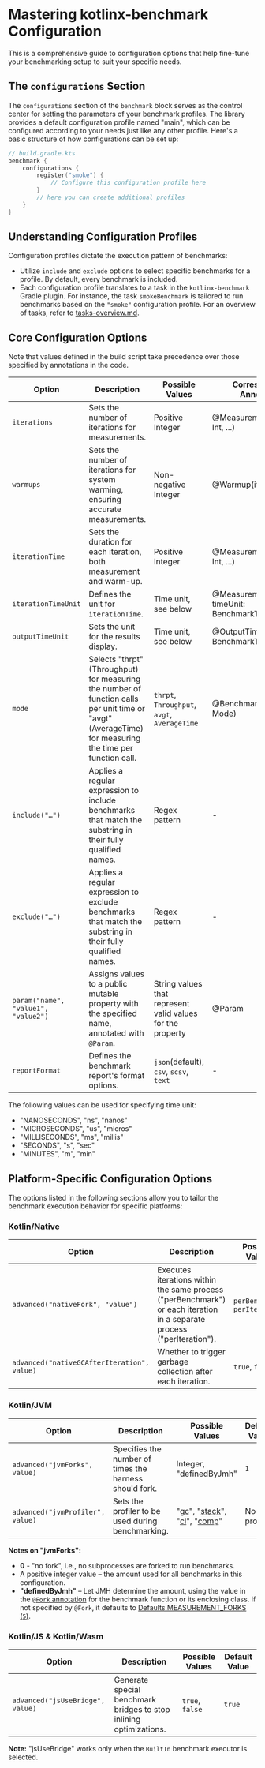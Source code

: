 # Mastering kotlinx-benchmark Configuration

This is a comprehensive guide to configuration options that help fine-tune your benchmarking setup to suit your specific needs.

## The `configurations` Section

The `configurations` section of the `benchmark` block serves as the control center for setting the parameters of your benchmark profiles. The library provides a default configuration profile named "main", which can be configured according to your needs just like any other profile. Here's a basic structure of how configurations can be set up:

```kotlin
// build.gradle.kts
benchmark {
    configurations {
        register("smoke") {
            // Configure this configuration profile here
        }
        // here you can create additional profiles
    }
}
```

## Understanding Configuration Profiles

Configuration profiles dictate the execution pattern of benchmarks:

- Utilize `include` and `exclude` options to select specific benchmarks for a profile. By default, every benchmark is included.
- Each configuration profile translates to a task in the `kotlinx-benchmark` Gradle plugin. For instance, the task `smokeBenchmark` is tailored to run benchmarks based on the `"smoke"` configuration profile. For an overview of tasks, refer to [tasks-overview.md](tasks-overview.md).

## Core Configuration Options

Note that values defined in the build script take precedence over those specified by annotations in the code.

| Option                              | Description                                                                                                                                             | Possible Values                                            | Corresponding Annotation                            |
| ----------------------------------- |---------------------------------------------------------------------------------------------------------------------------------------------------------|------------------------------------------------------------|-----------------------------------------------------|
| `iterations`                        | Sets the number of iterations for measurements.                                                                                                         | Positive Integer                                           | @Measurement(iterations: Int, ...)                  |
| `warmups`                           | Sets the number of iterations for system warming, ensuring accurate measurements.                                                                       | Non-negative Integer                                       | @Warmup(iterations: Int)                            |
| `iterationTime`                     | Sets the duration for each iteration, both measurement and warm-up.                                                                                     | Positive Integer                                           | @Measurement(..., time: Int, ...)                   |
| `iterationTimeUnit`                 | Defines the unit for `iterationTime`.                                                                                                                   | Time unit, see below                                       | @Measurement(..., timeUnit: BenchmarkTimeUnit, ...) |
| `outputTimeUnit`                    | Sets the unit for the results display.                                                                                                                  | Time unit, see below                                       | @OutputTimeUnit(value: BenchmarkTimeUnit)           |
| `mode`                              | Selects "thrpt" (Throughput) for measuring the number of function calls per unit time or "avgt" (AverageTime) for measuring the time per function call. | `thrpt`, `Throughput`, `avgt`, `AverageTime`               | @BenchmarkMode(value: Mode)                         |
| `include("…")`                      | Applies a regular expression to include benchmarks that match the substring in their fully qualified names.                                             | Regex pattern                                              | -                                                   |
| `exclude("…")`                      | Applies a regular expression to exclude benchmarks that match the substring in their fully qualified names.                                             | Regex pattern                                              | -                                                   |
| `param("name", "value1", "value2")` | Assigns values to a public mutable property with the specified name, annotated with `@Param`.                                                           | String values that represent valid values for the property | @Param                                              |
| `reportFormat`                      | Defines the benchmark report's format options.                                                                                                          | `json`(default), `csv`, `scsv`, `text`                     | -                                                   |

The following values can be used for specifying time unit:
- "NANOSECONDS", "ns", "nanos"
- "MICROSECONDS", "us", "micros"
- "MILLISECONDS", "ms", "millis"
- "SECONDS", "s", "sec"
- "MINUTES", "m", "min"

## Platform-Specific Configuration Options

The options listed in the following sections allow you to tailor the benchmark execution behavior for specific platforms:

### Kotlin/Native
| Option                                        | Description                                                                                                            | Possible Values                | Default Value  |
|-----------------------------------------------|------------------------------------------------------------------------------------------------------------------------|--------------------------------|----------------|
| `advanced("nativeFork", "value")`             | Executes iterations within the same process ("perBenchmark") or each iteration in a separate process ("perIteration"). | `perBenchmark`, `perIteration` | "perBenchmark" |
| `advanced("nativeGCAfterIteration", value)`   | Whether to trigger garbage collection after each iteration.                                                            | `true`, `false`                | `false`        |

### Kotlin/JVM
| Option                                      | Description                                                | Possible Values                | Default Value  |
|---------------------------------------------|------------------------------------------------------------|--------------------------------|----------------|
| `advanced("jvmForks", value)`               | Specifies the number of times the harness should fork.     | Integer, "definedByJmh"        | `1`            |
| `advanced("jvmProfiler", value)`            | Sets the profiler to be used during benchmarking.          | "[gc](https://github.com/openjdk/jmh/blob/master/jmh-samples/src/main/java/org/openjdk/jmh/samples/JMHSample_35_Profilers.java#L170-L212)", "[stack](https://github.com/openjdk/jmh/blob/master/jmh-samples/src/main/java/org/openjdk/jmh/samples/JMHSample_35_Profilers.java#L166-L168)", "[cl](https://github.com/openjdk/jmh/blob/master/jmh-samples/src/main/java/org/openjdk/jmh/samples/JMHSample_35_Profilers.java#L288-L304)", "[comp](https://github.com/openjdk/jmh/blob/master/jmh-samples/src/main/java/org/openjdk/jmh/samples/JMHSample_35_Profilers.java#L306-L318)"    | No profiler |

**Notes on "jvmForks":**
- **0** - "no fork", i.e., no subprocesses are forked to run benchmarks.
- A positive integer value – the amount used for all benchmarks in this configuration.
- **"definedByJmh"** – Let JMH determine the amount, using the value in the [`@Fork` annotation](https://javadoc.io/static/org.openjdk.jmh/jmh-core/1.21/org/openjdk/jmh/annotations/Fork.html) for the benchmark function or its enclosing class. If not specified by `@Fork`, it defaults to [Defaults.MEASUREMENT_FORKS (`5`)](https://javadoc.io/static/org.openjdk.jmh/jmh-core/1.21/org/openjdk/jmh/runner/Defaults.html#MEASUREMENT_FORKS).

### Kotlin/JS & Kotlin/Wasm
| Option                                        | Description                                                                                           | Possible Values | Default Value |
|-----------------------------------------------|-------------------------------------------------------------------------------------------------------|-----------------|---------------|
| `advanced("jsUseBridge", value)`              | Generate special benchmark bridges to stop inlining optimizations.                                    | `true`, `false` | `true`        |

**Note:** "jsUseBridge" works only when the `BuiltIn` benchmark executor is selected.